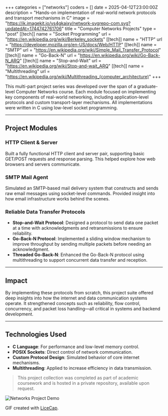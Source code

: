+++
categories = ["networks"]
coders = []
date = 2025-04-12T23:00:00Z
description = "Hands-on implementation of real-world network protocols and transport mechanisms in C"
image = "https://ik.imagekit.io/ys4gkaixy/network-svgrepo-com.svg?updatedAt=1744742761706"
title = "Computer Networks Projects"
type = "post"
[[tech]]
name = "Socket Programming"
url = "https://en.wikipedia.org/wiki/Berkeley_sockets"
[[tech]]
name = "HTTP"
url = "https://developer.mozilla.org/en-US/docs/Web/HTTP"
[[tech]]
name = "SMTP"
url = "https://en.wikipedia.org/wiki/Simple_Mail_Transfer_Protocol"
[[tech]]
name = "Go-Back-N"
url = "https://en.wikipedia.org/wiki/Go-Back-N_ARQ"
[[tech]]
name = "Stop-and-Wait"
url = "https://en.wikipedia.org/wiki/Stop-and-wait_ARQ"
[[tech]]
name = "Multithreading"
url = "https://en.wikipedia.org/wiki/Multithreading_(computer_architecture)"
+++

This multi-part project series was developed over the span of a graduate-level Computer Networks course. Each module focused on implementing key components of real-world networking, including application-level protocols and custom transport-layer mechanisms. All implementations were written in C using low-level socket programming.

---

## Project Modules

### HTTP Client & Server
Built a fully functional HTTP client and server pair, supporting basic GET/POST requests and response parsing. This helped explore how web browsers and servers communicate.

### SMTP Mail Agent
Simulated an SMTP-based mail delivery system that constructs and sends raw email messages using socket-level commands. Provided insight into how email infrastructure works behind the scenes.

### Reliable Data Transfer Protocols

- **Stop-and-Wait Protocol**: Designed a protocol to send data one packet at a time with acknowledgments and retransmissions to ensure reliability.
- **Go-Back-N Protocol**: Implemented a sliding window mechanism to improve throughput by sending multiple packets before needing an acknowledgment.
- **Threaded Go-Back-N**: Enhanced the Go-Back-N protocol using multithreading to support concurrent data transfer and reception.

---

## Impact

By implementing these protocols from scratch, this project suite offered deep insights into how the internet and data communication systems operate. It strengthened concepts such as reliability, flow control, concurrency, and packet loss handling—all critical in systems and backend development.

---

## Technologies Used

- **C Language**: For performance and low-level memory control.
- **POSIX Sockets**: Direct control of network communication.
- **Custom Protocol Design**: Simulated behavior of core internet mechanisms.
- **Multithreading**: Applied to increase efficiency in data transmission.

> This project collection was completed as part of academic coursework and is hosted in a private repository, available upon request.

![Networks Project Demo](/images/acquire_game.gif)

GIF created with [LiceCap](http://www.cockos.com/licecap/).
